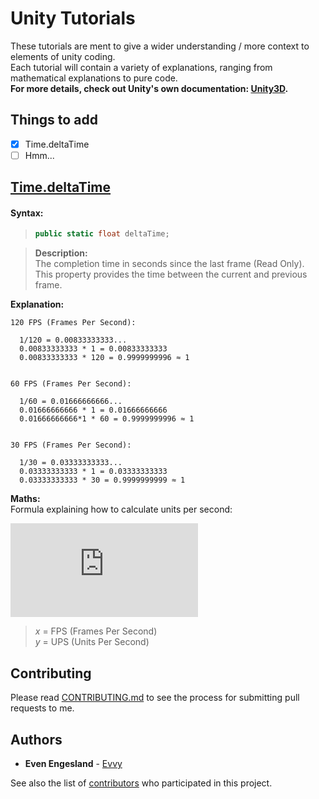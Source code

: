 # Unity Tutorials
These tutorials are ment to give a wider understanding / more context to elements of unity coding.  
Each tutorial will contain a variety of explanations, ranging from mathematical explanations to pure code.  
**For more details, check out Unity's own documentation: [Unity3D](https://docs.unity3d.com/ScriptReference/).**

## Things to add  
- [x] Time.deltaTime
- [ ] Hmm...

## [Time.deltaTime](https://docs.unity3d.com/ScriptReference/Time-deltaTime.html)

#### Syntax:
>```cs
>public static float deltaTime;
>```

>**Description:**  
>The completion time in seconds since the last frame (Read Only).  
>This property provides the time between the current and previous frame.

**Explanation:**

```
120 FPS (Frames Per Second):

  1/120 = 0.00833333333...
  0.00833333333 * 1 = 0.00833333333
  0.00833333333 * 120 = 0.9999999996 ≈ 1


60 FPS (Frames Per Second):

  1/60 = 0.01666666666...
  0.01666666666 * 1 = 0.01666666666
  0.01666666666*1 * 60 = 0.9999999996 ≈ 1


30 FPS (Frames Per Second):

  1/30 = 0.03333333333...
  0.03333333333 * 1 = 0.03333333333
  0.03333333333 * 30 = 0.9999999999 ≈ 1
```

**Maths:**  
Formula explaining how to calculate units per second:

![Equation](http://latex.codecogs.com/gif.latex?%5Cfrac%7B1%7D%7Bx%7D%20%5Ccdot%20y%20%5Ccdot%20x%20%3D%20%5Cfrac%7B1%20%5Ccdot%20y%20%5Ccdot%20x%7D%7Bx%7D%20%3D%201%20%5Ccdot%20y%20%3D%20y)
>_x_ = FPS (Frames Per Second)  
>_y_ = UPS (Units Per Second)

## Contributing  
Please read [CONTRIBUTING.md](https://github.com/Evvy/Unity-Tutorials/blob/master/CONTRIBUTING.md) to see the process for submitting pull requests to me.

## Authors

* **Even Engesland** - [Evvy](https://github.com/Evvy)

See also the list of [contributors](http://github.com/Evvy/Unity-Tutorials/contributors) who participated in this project.
